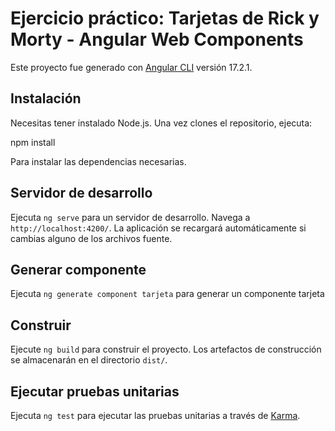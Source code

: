 # Ejercicio práctico: Tarjetas de Rick y Morty - Angular Web Components

Este proyecto fue generado con [Angular CLI](https://github.com/angular/angular-cli) versión 17.2.1.

## Instalación

Necesitas tener instalado Node.js. Una vez clones el repositorio, ejecuta:

npm install

Para instalar las dependencias necesarias.

## Servidor de desarrollo

Ejecuta `ng serve` para un servidor de desarrollo. Navega a `http://localhost:4200/`. La aplicación se recargará automáticamente si cambias alguno de los archivos fuente.

## Generar componente

Ejecuta `ng generate component tarjeta` para generar un componente tarjeta

## Construir

Ejecute `ng build` para construir el proyecto. Los artefactos de construcción se almacenarán en el directorio `dist/`.

## Ejecutar pruebas unitarias

Ejecuta `ng test` para ejecutar las pruebas unitarias a través de [Karma](https://karma-runner.github.io).

